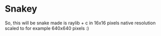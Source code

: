 # Snakey
So, this will be snake made is raylib + c in 16x16 pixels native resolution scaled to for example 640x640 pixels :)

